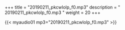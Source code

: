 +++
title = "20190211_pkcwlolp_f0.mp3"
description = " 20190211_pkcwlolp_f0.mp3 "
weight = 20
+++

{{< myaudio01 mp3="20190211_pkcwlolp_f0.mp3" >}}

